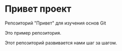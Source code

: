 # Привет проект 

Репозиторий "Привет" для изучения основ Git 

Это пример репозитория. 

Этот репозиторий развивается нами шаг за шагом.